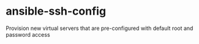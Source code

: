 # ansible-ssh-config
Provision new virtual servers that are pre-configured with default root and password access
